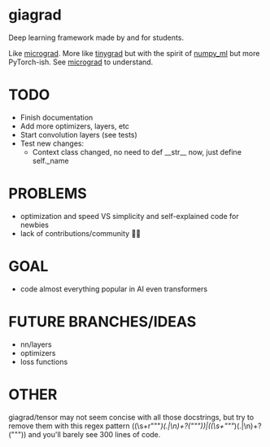 # giagrad
Deep learning framework made by and for students.

Like [micrograd](https://youtu.be/VMj-3S1tku0). More like [tinygrad](https://github.com/geohot/tinygrad) but with the spirit of 
[numpy_ml](https://numpy-ml.readthedocs.io/en/latest/) but more PyTorch-ish. See [micrograd](https://youtu.be/VMj-3S1tku0) to understand.

# TODO
- Finish documentation
- Add more optimizers, layers, etc
- Start convolution layers (see tests)
- Test new changes:
	* Context class changed, no need to def \_\_str\_\_ now,
	just define self.\_name 

# PROBLEMS
- optimization and speed VS simplicity and self-explained code for newbies
- lack of contributions/community :man_shrugging:

# GOAL
- code almost everything popular in AI even transformers

# FUTURE BRANCHES/IDEAS
- nn/layers
- optimizers
- loss functions

# OTHER
giagrad/tensor may not seem concise with all those docstrings, but try to remove them
with this regex pattern ((\s+r"""*)(.|\n)+?("""))|((\s+"""*)(.|\n)+?(""")) and
you'll barely see 300 lines of code.
